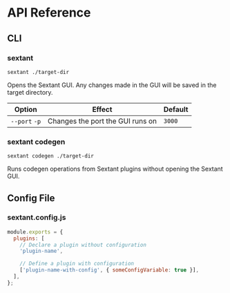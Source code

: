 # API Reference

## CLI

### sextant

`sextant ./target-dir`

Opens the Sextant GUI. Any changes made in the GUI will be saved in the target directory.

| Option        | Effect                           | Default |
| ------------- | -------------------------------- | ------- |
| `--port` `-p` | Changes the port the GUI runs on | `3000`  |

### sextant codegen

`sextant codegen ./target-dir`

Runs codegen operations from Sextant plugins without opening the Sextant GUI.

## Config File

### sextant.config.js

```js
module.exports = {
  plugins: [
    // Declare a plugin without configuration
    'plugin-name',

    // Define a plugin with configuration
    ['plugin-name-with-config', { someConfigVariable: true }],
  ],
};
```
